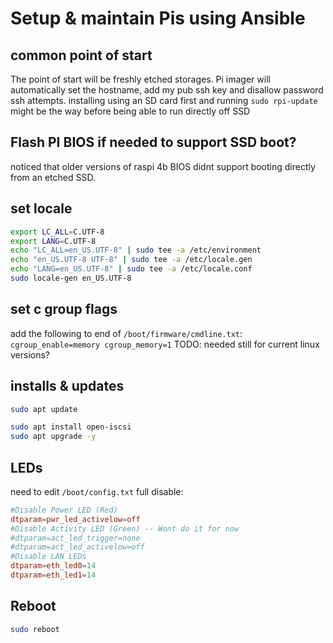 # Setup & maintain Pis using Ansible


## common point of start
The point of start will be freshly etched storages. Pi imager will automatically set the hostname, add my pub ssh key and disallow password ssh attempts. installing using an SD card first and running `sudo rpi-update` might be the way before being able to run directly off SSD



## Flash PI BIOS if needed to support SSD boot?
noticed that older versions of raspi 4b BIOS didnt support booting directly from an etched SSD.

## set locale
```bash
export LC_ALL=C.UTF-8
export LANG=C.UTF-8
echo "LC_ALL=en_US.UTF-8" | sudo tee -a /etc/environment
echo "en_US.UTF-8 UTF-8" | sudo tee -a /etc/locale.gen
echo "LANG=en_US.UTF-8" | sudo tee -a /etc/locale.conf
sudo locale-gen en_US.UTF-8
```

## set c group flags
add the following to end of `/boot/firmware/cmdline.txt`: `cgroup_enable=memory cgroup_memory=1`
TODO: needed still for current linux versions?

## installs & updates
```bash
sudo apt update

sudo apt install open-iscsi
sudo apt upgrade -y
```

## LEDs
need to edit `/boot/config.txt`
full disable:
```conf
#Disable Power LED (Red)
dtparam=pwr_led_activelow=off
#Disable Activity LED (Green) -- Wont do it for now
#dtparam=act_led_trigger=none
#dtparam=act_led_activelow=off
#Disable LAN LEDs
dtparam=eth_led0=14
dtparam=eth_led1=14
```

## Reboot
```bash
sudo reboot
```